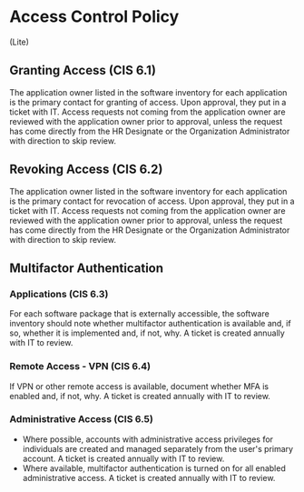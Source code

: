 # Access Control Policy
(Lite)
## Granting Access (CIS 6.1)
The application owner listed in the software inventory for each application is the primary contact for granting of access.  Upon approval, they put in a ticket with IT.  Access requests not coming from the application owner are reviewed with the application owner prior to approval, unless the request has come directly from the HR Designate or the Organization Administrator with direction to skip review.

## Revoking Access (CIS 6.2)
The application owner listed in the software inventory for each application is the primary contact for revocation of access.  Upon approval, they put in a ticket with IT.  Access requests not coming from the application owner are reviewed with the application owner prior to approval, unless the request has come directly from the HR Designate or the Organization Administrator with direction to skip review.

## Multifactor Authentication

### Applications (CIS 6.3)
For each software package that is externally accessible, the software inventory should note whether multifactor authentication is available and, if so, whether it is implemented and, if not, why.  A ticket is created annually with IT to review.

### Remote Access - VPN (CIS 6.4)
If VPN or other remote access is available, document whether MFA is enabled and, if not, why.  A ticket is created annually with IT to review.

### Administrative Access (CIS 6.5)
* Where possible, accounts with administrative access privileges for individuals are created and managed separately from the user's primary account.  A ticket is created annually with IT to review.
* Where available, multifactor authentication is turned on for all enabled administrative access.  A ticket is created annually with IT to review.

